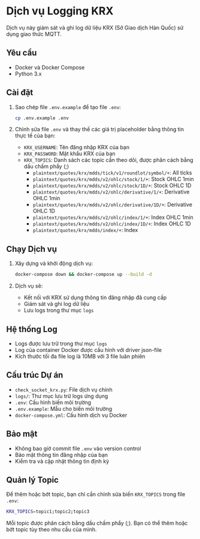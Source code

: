 # Dịch vụ Logging KRX

Dịch vụ này giám sát và ghi log dữ liệu KRX (Sở Giao dịch Hàn Quốc) sử dụng giao thức MQTT.

## Yêu cầu

- Docker và Docker Compose
- Python 3.x

## Cài đặt

1. Sao chép file `.env.example` để tạo file `.env`:
   ```bash
   cp .env.example .env
   ```

2. Chỉnh sửa file `.env` và thay thế các giá trị placeholder bằng thông tin thực tế của bạn:
   - `KRX_USERNAME`: Tên đăng nhập KRX của bạn
   - `KRX_PASSWORD`: Mật khẩu KRX của bạn
   - `KRX_TOPICS`: Danh sách các topic cần theo dõi, được phân cách bằng dấu chấm phẩy (;)
     - `plaintext/quotes/krx/mdds/tick/v1/roundlot/symbol/+`: All ticks
     - `plaintext/quotes/krx/mdds/v2/ohlc/stock/1/+`: Stock OHLC 1min
     - `plaintext/quotes/krx/mdds/v2/ohlc/stock/1D/+`: Stock OHLC 1D
     - `plaintext/quotes/krx/mdds/v2/ohlc/derivative/1/+`: Derivative OHLC 1min
     - `plaintext/quotes/krx/mdds/v2/ohlc/derivative/1D/+`: Derivative OHLC 1D
     - `plaintext/quotes/krx/mdds/v2/ohlc/index/1/+`: Index OHLC 1min
     - `plaintext/quotes/krx/mdds/v2/ohlc/index/1D/+`: Index OHLC 1D
     - `plaintext/quotes/krx/mdds/index/+`: Index

## Chạy Dịch vụ

1. Xây dựng và khởi động dịch vụ:
   ```bash
   docker-compose down && docker-compose up --build -d
   ```

2. Dịch vụ sẽ:
   - Kết nối với KRX sử dụng thông tin đăng nhập đã cung cấp
   - Giám sát và ghi log dữ liệu
   - Lưu logs trong thư mục `logs`

## Hệ thống Log

- Logs được lưu trữ trong thư mục `logs`
- Log của container Docker được cấu hình với driver json-file
- Kích thước tối đa file log là 10MB với 3 file luân phiên

## Cấu trúc Dự án

- `check_socket_krx.py`: File dịch vụ chính
- `logs/`: Thư mục lưu trữ logs ứng dụng
- `.env`: Cấu hình biến môi trường
- `.env.example`: Mẫu cho biến môi trường
- `docker-compose.yml`: Cấu hình dịch vụ Docker

## Bảo mật

- Không bao giờ commit file `.env` vào version control
- Bảo mật thông tin đăng nhập của bạn
- Kiểm tra và cập nhật thông tin định kỳ

## Quản lý Topic

Để thêm hoặc bớt topic, bạn chỉ cần chỉnh sửa biến `KRX_TOPICS` trong file `.env`:

```bash
KRX_TOPICS=topic1;topic2;topic3
```

Mỗi topic được phân cách bằng dấu chấm phẩy (;). Bạn có thể thêm hoặc bớt topic tùy theo nhu cầu của mình.
